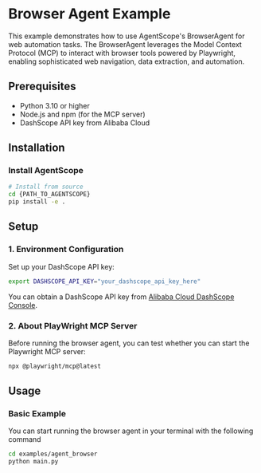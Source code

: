 # Browser Agent Example

This example demonstrates how to use AgentScope's BrowserAgent for web automation tasks. The BrowserAgent leverages the Model Context Protocol (MCP) to interact with browser tools powered by Playwright, enabling sophisticated web navigation, data extraction, and automation.

## Prerequisites

- Python 3.10 or higher
- Node.js and npm (for the MCP server)
- DashScope API key from Alibaba Cloud

## Installation

### Install AgentScope

```bash
# Install from source
cd {PATH_TO_AGENTSCOPE}
pip install -e .
```

## Setup

### 1. Environment Configuration

Set up your DashScope API key:

```bash
export DASHSCOPE_API_KEY="your_dashscope_api_key_here"
```

You can obtain a DashScope API key from [Alibaba Cloud DashScope Console](https://dashscope.console.aliyun.com/).

### 2. About PlayWright MCP Server

Before running the browser agent, you can test whether you can start the Playwright MCP server:

```bash
npx @playwright/mcp@latest
```

## Usage

### Basic Example
You can start running the browser agent in your terminal with the following command
```bash
cd examples/agent_browser
python main.py
```
